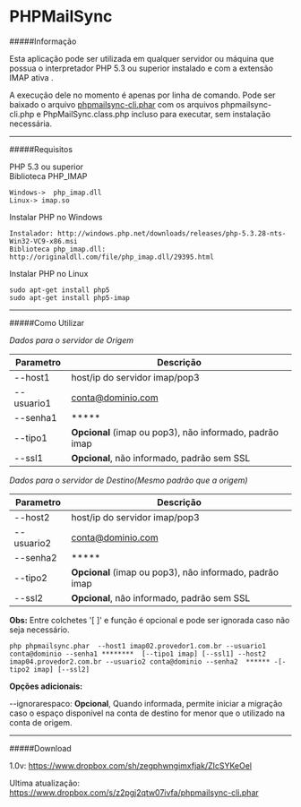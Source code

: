 PHPMailSync
===========


#####Informação

Esta aplicação pode ser utilizada em qualquer servidor ou máquina que possua o interpretador PHP 5.3 ou superior instalado e com a extensão IMAP ativa .

A execução dele no momento é apenas por linha de comando. 
Pode ser baixado o arquivo <a href='https://www.dropbox.com/s/z2pgj2qtw07ivfa/phpmailsync-cli.phar'>phpmailsync-cli.phar</a> com os arquivos phpmailsync-cli.php e PhpMailSync.class.php incluso para executar, sem instalação necessária.
___

#####Requisitos


PHP 5.3 ou superior<br />Biblioteca PHP_IMAP

    Windows->  php_imap.dll
    Linux-> imap.so

Instalar PHP no Windows
    
    Instalador: http://windows.php.net/downloads/releases/php-5.3.28-nts-Win32-VC9-x86.msi
    Biblioteca php_imap.dll:  http://originaldll.com/file/php_imap.dll/29395.html


Instalar PHP no Linux

    sudo apt-get install php5
    sudo apt-get install php5-imap


___

#####Como Utilizar

*Dados para o servidor de Origem*

Parametro | Descrição
----------------- | -------------------
| --host1    | host/ip do servidor imap/pop3
| --usuario1 | conta@dominio.com
| --senha1   | *****
| --tipo1    | **Opcional** (imap ou pop3), não informado, padrão imap
| --ssl1     | **Opcional**, não informado, padrão sem SSL  


*Dados para o servidor de Destino(Mesmo padrão que a origem)*

Parametro | Descrição
----------------- | -------------------
| --host2    | host/ip do servidor imap/pop3
| --usuario2 | conta@dominio.com
| --senha2   | *****
| --tipo2    | **Opcional** (imap ou pop3), não informado, padrão imap
| --ssl2     | **Opcional**, não informado, padrão sem SSL   


**Obs:** Entre colchetes '[ ]' e função é opcional e pode ser ignorada caso não seja necessário.

    php phpmailsync.phar  --host1 imap02.provedor1.com.br --usuario1 conta@dominio --senha1 ********  [--tipo1 imap] [--ssl1] --host2  imap04.provedor2.com.br --usuario2 conta@dominio --senha2  ****** -[-tipo2 imap] [--ssl2] 

**Opções adicionais:** 

--ignorarespaco: **Opcional**, Quando informada, permite  iniciar a migração caso o espaço disponível na conta de destino for menor que o utilizado na conta de origem.
___

#####Download

1.0v: https://www.dropbox.com/sh/zegphwngimxfjak/ZIcSYKeOel

Ultima atualização: https://www.dropbox.com/s/z2pgj2qtw07ivfa/phpmailsync-cli.phar
